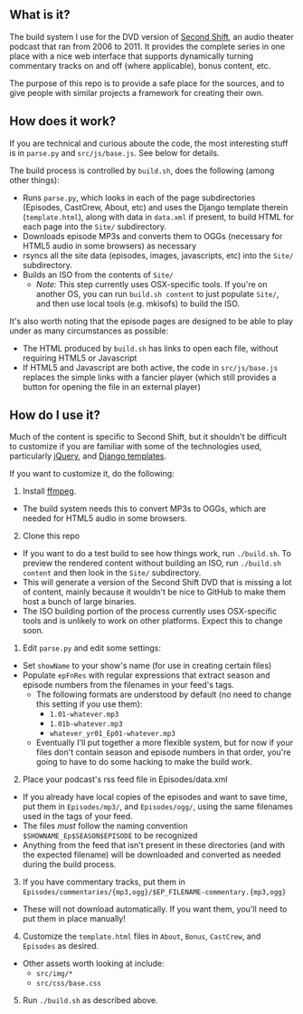 ## What is it?
The build system I use for the DVD version of [Second Shift](http://www.secondshiftpodcast.com), an audio theater podcast that ran from 2006 to 2011. It provides the complete series in one place with a nice web interface that supports dynamically turning commentary tracks on and off (where applicable), bonus content, etc. 

The purpose of this repo is to provide a safe place for the sources, and to give people with similar projects a framework for creating their own. 

## How does it work?
If you are technical and curious aboute the code, the most interesting stuff is in `parse.py` and `src/js/base.js`. See below for details.

The build process is controlled by `build.sh`, does the following (among other things):
* Runs `parse.py`, which looks in each of the page subdirectories (Episodes, CastCrew, About, etc) and uses the Django template therein (`template.html`), along with data in `data.xml` if present, to build HTML for each page into the `Site/` subdirectory.
* Downloads episode MP3s and converts them to OGGs (necessary for HTML5 audio in some browsers) as necessary
* rsyncs all the site data (episodes, images, javascripts, etc) into the `Site/` subdirectory.
* Builds an ISO from the contents of `Site/`
  * *Note:* This step currently uses OSX-specific tools. If you're on another OS, you can run `build.sh content` to just populate `Site/`, and then use local tools (e.g. mkisofs) to build the ISO.

It's also worth noting that the episode pages are designed to be able to play under as many circumstances as possible:
* The HTML produced by `build.sh` has links to open each file, without requiring HTML5 or Javascript
* If HTML5 and Javascript are both active, the code in `src/js/base.js` replaces the simple links with a fancier player (which still provides a button for opening the file in an external player)

## How do I use it?
Much of the content is specific to Second Shift, but it shouldn't be difficult to customize if you are familiar with some of the technologies used, particularly [jQuery](http://api.jquery.com/), and [Django templates](http://django.readthedocs.org/en/latest/topics/templates.html). 

If you want to customize it, do the following:

1. Install [ffmpeg](http://ffmpeg.org). 
  * The build system needs this to convert MP3s to OGGs, which are needed for HTML5 audio in some browsers.
2. Clone this repo
  * If you want to do a test build to see how things work, run `./build.sh`. To preview the rendered content without building an ISO, run `./build.sh content` and then look in the `Site/` subdirectory.
  * This will generate a version of the Second Shift DVD that is missing a lot of content, mainly because it wouldn't be nice to GitHub to make them host a bunch of large binaries. 
  * The ISO building portion of the process currently uses OSX-specific tools and is unlikely to work on other platforms. Expect this to change soon. 
1. Edit `parse.py` and edit some settings:
  * Set `showName` to your show's name (for use in creating certain files)
  * Populate `epFnRes` with regular expressions that extract season and episode numbers from the filenames in your feed's <link> tags.  
    * The following formats are understood by default (no need to change this setting if you use them):
      * `1.01-whatever.mp3`
      * `1.01b-whatever.mp3`
      * `whatever_yr01_Ep01-whatever.mp3`
    * Eventually I'll put together a more flexible system, but for now if your files don't contain season and episode numbers in that order, you're going to have to do some hacking to make the build work.
2. Place your podcast's rss feed file in Episodes/data.xml 
  * If you already have local copies of the episodes and want to save time, put them in `Episodes/mp3/`, and `Episodes/ogg/`, using the same filenames used in the <link> tags of your feed. 
  * The files *must* follow the naming convention `$SHOWNAME_Ep$SEASON$EPISODE` to be recognized 
  * Anything from the feed that isn't present in these directories (and with the expected filename) will be downloaded and converted as needed during the build process.
3. If you have commentary tracks, put them in `Episodes/commentaries/{mp3,ogg}/$EP_FILENAME-commentary.{mp3,ogg}`
  * These will not download automatically. If you want them, you'll need to put them in place manually! 
4. Customize the `template.html` files in `About`, `Bonus`, `CastCrew`, and `Episodes` as desired.
  * Other assets worth looking at include:
    * `src/img/*`
    * `src/css/base.css`
5. Run `./build.sh` as described above.

